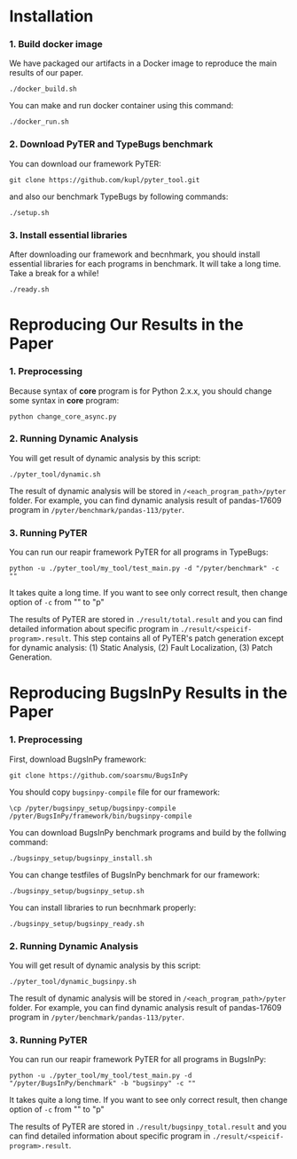 # Installation

### 1. Build docker image

We have packaged our artifacts in a Docker image to reproduce the main results of our paper.

```
./docker_build.sh
```

You can make and run docker container using this command:

```
./docker_run.sh
```

### 2. Download PyTER and TypeBugs benchmark

You can download our framework PyTER:

```
git clone https://github.com/kupl/pyter_tool.git
```

and also our benchmark TypeBugs by following commands:

```
./setup.sh
```

### 3. Install essential libraries

After downloading our framework and becnhmark, you should install essential libraries for each programs in benchmark.
It will take a long time. Take a break for a while!

```
./ready.sh
```

# Reproducing Our Results in the Paper

### 1. Preprocessing

Because syntax of **core** program is for Python 2.x.x, you should change some syntax in **core** program:

```
python change_core_async.py
```

### 2. Running Dynamic Analysis

You will get result of dynamic analysis by this script:

```
./pyter_tool/dynamic.sh
```

The result of dynamic analysis will be stored in `/<each_program_path>/pyter` folder.
For example, you can find dynamic analysis result of pandas-17609 program in `/pyter/benchmark/pandas-113/pyter`.

### 3. Running PyTER

You can run our reapir framework PyTER for all programs in TypeBugs:

```
python -u ./pyter_tool/my_tool/test_main.py -d "/pyter/benchmark" -c "" 
```

It takes quite a long time.
If you want to see only correct result, then change option of `-c` from "" to "p"

The results of PyTER are stored in `./result/total.result` and you can find detailed information about specific program in `./result/<speicif-program>.result`.
This step contains all of PyTER's patch generation except for dynamic analysis: (1) Static Analysis, (2) Fault Localization, (3) Patch Generation.

# Reproducing BugsInPy Results in the Paper

### 1. Preprocessing

First, download BugsInPy framework:

```
git clone https://github.com/soarsmu/BugsInPy
```

You should copy `bugsinpy-compile` file for our framework:

```
\cp /pyter/bugsinpy_setup/bugsinpy-compile /pyter/BugsInPy/framework/bin/bugsinpy-compile
```

You can download BugsInPy benchmark programs and build by the follwing command:

```
./bugsinpy_setup/bugsinpy_install.sh
```

You can change testfiles of BugsInPy benchmark for our framework:

```
./bugsinpy_setup/bugsinpy_setup.sh
```

You can install libraries to run becnhmark properly:

```
./bugsinpy_setup/bugsinpy_ready.sh
```

### 2. Running Dynamic Analysis

You will get result of dynamic analysis by this script:

```
./pyter_tool/dynamic_bugsinpy.sh
```

The result of dynamic analysis will be stored in `/<each_program_path>/pyter` folder.
For example, you can find dynamic analysis result of pandas-17609 program in `/pyter/benchmark/pandas-113/pyter`.

### 3. Running PyTER

You can run our reapir framework PyTER for all programs in BugsInPy:

```
python -u ./pyter_tool/my_tool/test_main.py -d "/pyter/BugsInPy/benchmark" -b "bugsinpy" -c "" 
```

It takes quite a long time.
If you want to see only correct result, then change option of `-c` from "" to "p"

The results of PyTER are stored in `./result/bugsinpy_total.result` and you can find detailed information about specific program in `./result/<speicif-program>.result`.
